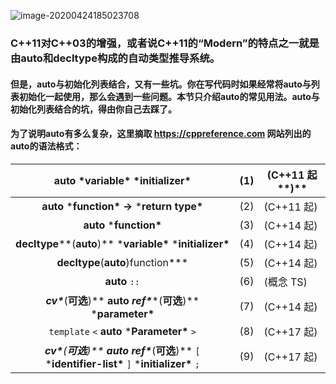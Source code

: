 ![image-20200424185023708](/home/ljz/.config/Typora/typora-user-images/image-20200424185023708.png)

###  C++11对C++03的增强，或者说C++11的“Modern”的特点之一就是由auto和decltype构成的自动类型推导系统。

 

#### 但是，auto与初始化列表结合，又有一些坑。你在写代码时如果经常将auto与列表初始化一起使用，那么会遇到一些问题。本节只介绍auto的常见用法。auto与初始化列表结合的坑，得由你自己去踩了。



#### 为了说明auto有多么复杂，这里摘取 https://cppreference.com 网站列出的auto的语法格式：

 

|         **auto** ***variable\*** ***initializer\***          | **(1)** | **(C++11** **起****)** |
| :----------------------------------------------------------: | ------- | ---------------------- |
|      **auto** ***function\*** **->** ***return type\***      | (2)     | (C++11 起)             |
|                   **auto** ***function\***                   | (3)     | (C++14  起)            |
| **decltype****(****auto****)** ***variable\*** ***initializer\*** | (4)     | (C++14 起)             |
|              **decltype**(**auto**)function\***              | (5)     | (C++14  起)            |
|                        **auto** `::`                         | (6)     | (概念 TS)              |
| ***cv\****(****可选****)** **auto** ***ref\*****(****可选****)** ***parameter\*** | (7)     | (C++14  起)            |
|         `template` `<` **auto** ***Parameter\*** `>`         | (8)     | (C++17 起)             |
| ***cv\*****(****可选****)** **auto** ***ref\*****(****可选****)** `[` ***identifier-list\*** `]` ***initializer\*** `;` | (9)     | (C++17  起)            |